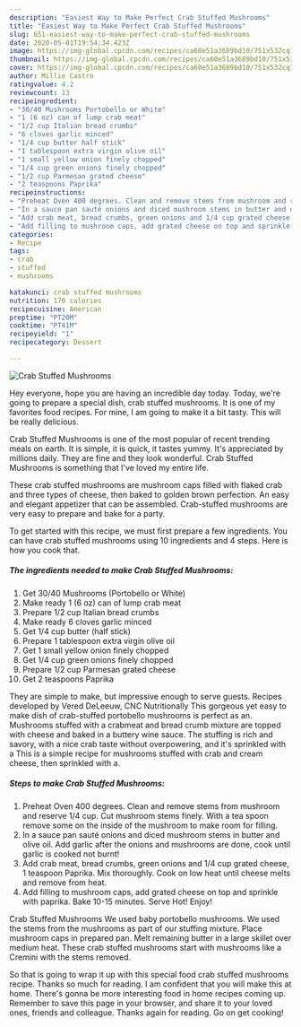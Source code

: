 ```yaml
---
description: "Easiest Way to Make Perfect Crab Stuffed Mushrooms"
title: "Easiest Way to Make Perfect Crab Stuffed Mushrooms"
slug: 651-easiest-way-to-make-perfect-crab-stuffed-mushrooms
date: 2020-05-01T19:54:34.423Z
image: https://img-global.cpcdn.com/recipes/ca60e51a3689bd10/751x532cq70/crab-stuffed-mushrooms-recipe-main-photo.jpg
thumbnail: https://img-global.cpcdn.com/recipes/ca60e51a3689bd10/751x532cq70/crab-stuffed-mushrooms-recipe-main-photo.jpg
cover: https://img-global.cpcdn.com/recipes/ca60e51a3689bd10/751x532cq70/crab-stuffed-mushrooms-recipe-main-photo.jpg
author: Millie Castro
ratingvalue: 4.2
reviewcount: 13
recipeingredient:
- "30/40 Mushrooms Portobello or White"
- "1 (6 oz) can of lump crab meat"
- "1/2 cup Italian bread crumbs"
- "6 cloves garlic minced"
- "1/4 cup butter half stick"
- "1 tablespoon extra virgin olive oil"
- "1 small yellow onion finely chopped"
- "1/4 cup green onions finely chopped"
- "1/2 cup Parmesan grated cheese"
- "2 teaspoons Paprika"
recipeinstructions:
- "Preheat Oven 400 degrees. Clean and remove stems from mushroom and reserve 1/4 cup. Cut mushroom stems finely. With a tea spoon remove some on the inside of the mushroom to make room for filling."
- "In a sauce pan sauté onions and diced mushroom stems in butter and olive oil. Add garlic after the onions and mushrooms are done, cook until garlic is cooked not burnt!"
- "Add crab meat, bread crumbs, green onions and 1/4 cup grated cheese, 1 teaspoon Paprika. Mix thoroughly. Cook on low heat until cheese melts and remove from heat."
- "Add filling to mushroom caps, add grated cheese on top and sprinkle with paprika. Bake 10-15 minutes. Serve Hot! Enjoy!"
categories:
- Recipe
tags:
- crab
- stuffed
- mushrooms

katakunci: crab stuffed mushrooms 
nutrition: 170 calories
recipecuisine: American
preptime: "PT20M"
cooktime: "PT41M"
recipeyield: "1"
recipecategory: Dessert

---
```



![Crab Stuffed Mushrooms](https://img-global.cpcdn.com/recipes/ca60e51a3689bd10/751x532cq70/crab-stuffed-mushrooms-recipe-main-photo.jpg)

Hey everyone, hope you are having an incredible day today. Today, we're going to prepare a special dish, crab stuffed mushrooms. It is one of my favorites food recipes. For mine, I am going to make it a bit tasty. This will be really delicious.

Crab Stuffed Mushrooms is one of the most popular of recent trending meals on earth. It is simple, it is quick, it tastes yummy. It's appreciated by millions daily. They are fine and they look wonderful. Crab Stuffed Mushrooms is something that I've loved my entire life.

These crab stuffed mushrooms are mushroom caps filled with flaked crab and three types of cheese, then baked to golden brown perfection. An easy and elegant appetizer that can be assembled. Crab-stuffed mushrooms are very easy to prepare and bake for a party.


To get started with this recipe, we must first prepare a few ingredients. You can have crab stuffed mushrooms using 10 ingredients and 4 steps. Here is how you cook that.

<!--inarticleads1-->

##### The ingredients needed to make Crab Stuffed Mushrooms:

1. Get 30/40 Mushrooms (Portobello or White)
1. Make ready 1 (6 oz) can of lump crab meat
1. Prepare 1/2 cup Italian bread crumbs
1. Make ready 6 cloves garlic minced
1. Get 1/4 cup butter (half stick)
1. Prepare 1 tablespoon extra virgin olive oil
1. Get 1 small yellow onion finely chopped
1. Get 1/4 cup green onions finely chopped
1. Prepare 1/2 cup Parmesan grated cheese
1. Get 2 teaspoons Paprika


They are simple to make, but impressive enough to serve guests. Recipes developed by Vered DeLeeuw, CNC Nutritionally This gorgeous yet easy to make dish of crab-stuffed portobello mushrooms is perfect as an. Mushrooms stuffed with a crabmeat and bread crumb mixture are topped with cheese and baked in a buttery wine sauce. The stuffing is rich and savory, with a nice crab taste without overpowering, and it&#39;s sprinkled with a This is a simple recipe for mushrooms stuffed with crab and cream cheese, then sprinkled with a. 

<!--inarticleads2-->

##### Steps to make Crab Stuffed Mushrooms:

1. Preheat Oven 400 degrees. Clean and remove stems from mushroom and reserve 1/4 cup. Cut mushroom stems finely. With a tea spoon remove some on the inside of the mushroom to make room for filling.
1. In a sauce pan sauté onions and diced mushroom stems in butter and olive oil. Add garlic after the onions and mushrooms are done, cook until garlic is cooked not burnt!
1. Add crab meat, bread crumbs, green onions and 1/4 cup grated cheese, 1 teaspoon Paprika. Mix thoroughly. Cook on low heat until cheese melts and remove from heat.
1. Add filling to mushroom caps, add grated cheese on top and sprinkle with paprika. Bake 10-15 minutes. Serve Hot! Enjoy!


Crab Stuffed Mushrooms We used baby portobello mushrooms. We used the stems from the mushrooms as part of our stuffing mixture. Place mushroom caps in prepared pan. Melt remaining butter in a large skillet over medium heat. These crab stuffed mushrooms start with mushrooms like a Cremini with the stems removed. 

So that is going to wrap it up with this special food crab stuffed mushrooms recipe. Thanks so much for reading. I am confident that you will make this at home. There's gonna be more interesting food in home recipes coming up. Remember to save this page in your browser, and share it to your loved ones, friends and colleague. Thanks again for reading. Go on get cooking!
